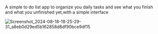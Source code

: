A simple to do list app to organize you daily tasks and see what you finish and what you unfinished yet,with a simple interface 

![Screenshot_2024-08-18-18-25-29-31_a8eb0d29ed5b162858d8df90bce9df15](https://github.com/user-attachments/assets/5e49ab3c-9fda-471c-a273-2bc514294f4a)
